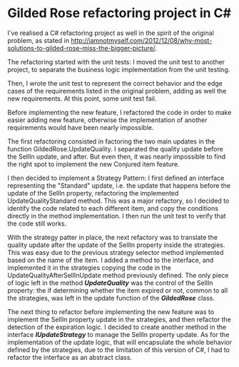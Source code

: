 # Gilded Rose refactoring project in C#

I've realised a C# refactoring project as well in the spirit of the original problem, as stated in http://iamnotmyself.com/2012/12/08/why-most-solutions-to-gilded-rose-miss-the-bigger-picture/.

The refactoring started with the unit tests: I moved the unit test to another project, to separate the business logic implementation from the unit testing.

Then, I wrote the unit test to represent the correct behavior and the edge cases of the requirements listed in the original problem, adding as well the new requirements. At this point, some unit test fail.

Before implementing the new feature, I refactored the code in order to make easier adding new feature, otherwise the implementation of another requirements would have been nearly impossible.

The first refactoring consisted in factoring the two main updates in the function GildedRose.UpdateQuality. I separated the quality update before the SellIn update, and after. But even then, it was nearly impossible to find the right spot to implement the new Conjured item feature.

I then decided to implement a Strategy Pattern: I first defined an interface representing the "Standard" update, i.e. the update that happens before the update of the SellIn property, refactoring the implemented UpdateQualityStandard method. This was a major refactory, so I decided to identify the code related to each different item, and copy the conditions directly in the method implementation. I then run the unit test to verify that the code still works.

With the strategy patter in place, the next refactory was to translate the quality update after the update of the SellIn property inside the strategies. This was easy due to the previous strategy selector method implemented based on the name of the item. I added a method to the interface, and implemented it in the strategies copying the code in the UpdateQualityAfterSellInUpdate method previously defined.
The only piece of logic left in the method ***UpdateQuality*** was the control of the SellIn property: the if determining whether the item expired or not, common to all the strategies, was left in the update function of the ***GildedRose*** class.

The next thing to refactor before implementing the new feature was to implement the SellIn property update in the strategies, and then refactor the detection of the expiration logic. I decided to create another method in the interface ***IUpdateStrategy*** to manage the SellIn property update.
As for the implementation of the update logic, that will encapsulate the whole behavior defined by the strategies, due to the limitation of this version of C#, I had to refactor the interface as an abstract class.


